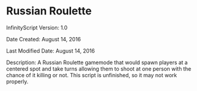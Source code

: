 # Russian Roulette

InfinityScript Version: 1.0

Date Created: August 14, 2016

Last Modified Date: August 14, 2016

Description:
A Russian Roulette gamemode that would spawn players at a centered spot and take turns allowing them to shoot at one person with the chance of it killing or not. This script is unfinished, so it may not work properly.
